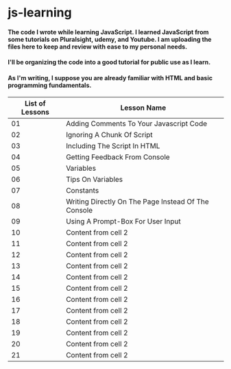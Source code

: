 # js-learning
#### The code I wrote while learning JavaScript. I learned JavaScript from some tutorials on Pluralsight, udemy, and Youtube. I am uploading the files here to keep and review with ease to my personal needs.
#### I'll be organizing the code into a good tutorial for public use as I learn.
#### As I'm writing, I suppose you are already familiar with HTML and basic programming fundamentals.

List of Lessons | Lesson Name
------------ | -------------
    01  | Adding Comments To Your Javascript Code
    02  | Ignoring A Chunk Of Script
    03  | Including The Script In HTML
    04  | Getting Feedback From Console
    05  | Variables
    06  | Tips On Variables
    07  | Constants
    08  | Writing Directly On The Page Instead Of The Console
    09  | Using A Prompt-Box For User Input
    10  | Content from cell 2
    11  | Content from cell 2
    12  | Content from cell 2
    13  | Content from cell 2
    14  | Content from cell 2
    15  | Content from cell 2
    16  | Content from cell 2
    17  | Content from cell 2
    18  | Content from cell 2
    19  | Content from cell 2
    20  | Content from cell 2
    21  | Content from cell 2
